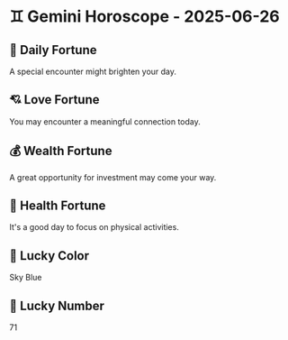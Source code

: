 # ♊ Gemini Horoscope - 2025-06-26

## 🎯 Daily Fortune

A special encounter might brighten your day.

## 💘 Love Fortune

You may encounter a meaningful connection today.

## 💰 Wealth Fortune

A great opportunity for investment may come your way.

## 🌱 Health Fortune

It's a good day to focus on physical activities.

## 🎨 Lucky Color

Sky Blue

## 🔢 Lucky Number

71
